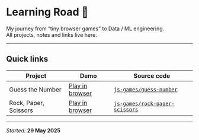 # Learning Road 🚀

My journey from “tiny browser games” to Data / ML engineering.  
All projects, notes and links live here.

---

## Quick links

| Project           | Demo                                                                                          | Source code                  |
|-------------------|-----------------------------------------------------------------------------------------------|------------------------------|
| Guess the Number  | [Play in browser](https://junocore.github.io/learning-road/js-games/guess-number/)            | [`js-games/guess-number`](js-games/guess-number) |
| Rock, Paper, Scissors  | [Play in browser](https://junocore.github.io/learning-road/js-games/rock-paper-scissors/)            | [`js-games/rock-paper-scissors`](js-games/rock-paper-scissors) |

---

_Started:_ **29 May 2025**
